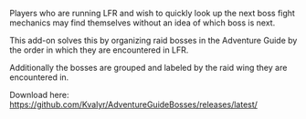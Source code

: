 Players who are running LFR and wish to quickly look up the next boss fight mechanics may find themselves without an idea of which boss is next.

This add-on solves this by organizing raid bosses in the Adventure Guide by the order in which they are encountered in LFR.

Additionally the bosses are grouped and labeled by the raid wing they are encountered in.

Download here: https://github.com/Kvalyr/AdventureGuideBosses/releases/latest/
